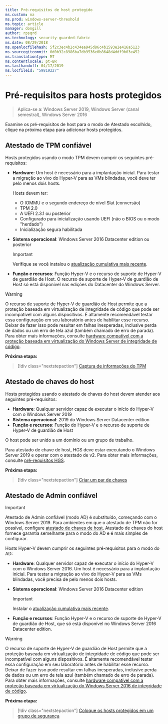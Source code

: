 ```yaml
---
title: Pré-requisitos de host protegido
ms.custom: na
ms.prod: windows-server-threshold
ms.topic: article
manager: dongill
author: rpsqrd
ms.technology: security-guarded-fabric
ms.date: 08/29/2018
ms.openlocfilehash: 5f2c3ec4b2c434ea945d86c4b1593e2e416a5123
ms.sourcegitcommit: 0d0b32c8986ba7db9536e0b8648d4ddf9b03e452
ms.translationtype: MT
ms.contentlocale: pt-BR
ms.lasthandoff: 04/17/2019
ms.locfileid: "59819227"
---
```

# <a name="prerequisites-for-guarded-hosts"></a>Pré-requisitos para hosts protegidos

>Aplica-se a: Windows Server 2019, Windows Server (canal semestral), Windows Server 2016

Examine os pré-requisitos de host para o modo de Atestado escolhido, clique na próxima etapa para adicionar hosts protegidos.

## <a name="tpm-trusted-attestation"></a>Atestado de TPM confiável

Hosts protegidos usando o modo TPM devem cumprir os seguintes pré-requisitos:

-   **Hardware**: Um host é necessário para a implantação inicial. Para testar a migração ao vivo do Hyper-V para as VMs blindadas, você deve ter pelo menos dois hosts.

    Hosts devem ter:
    
    - O IOMMU e o segundo endereço de nível Slat (conversão)
    - TPM 2.0
    - A UEFI 2.3.1 ou posterior
    - Configurado para inicialização usando UEFI (não o BIOS ou o modo "herdado")
    - Inicialização segura habilitada
        
-   **Sistema operacional**: Windows Server 2016 Datacenter edition ou posterior

    > [!IMPORTANT]
    > Verifique se você instalou o [atualização cumulativa mais recente](https://support.microsoft.com/help/4000825/windows-10-and-windows-server-2016-update-history).  

-   **Função e recursos**: Função Hyper-V e o recurso de suporte de Hyper-V de guardião de Host. O recurso de suporte de Hyper-V de guardião de Host só está disponível nas edições do Datacenter do Windows Server. 

> [!WARNING]
> O recurso de suporte de Hyper-V de guardião de Host permite que a proteção baseada em virtualização de integridade de código que pode ser incompatível com alguns dispositivos. É altamente recomendável testar essa configuração em seu laboratório antes de habilitar esse recurso. Deixar de fazer isso pode resultar em falhas inesperadas, inclusive perda de dados ou um erro de tela azul (também chamado de erro de parada). Para obter mais informações, consulte [hardware compatível com a proteção baseada em virtualização do Windows Server de integridade de código](guarded-fabric-compatible-hardware-with-virtualization-based-protection-of-code-integrity.md).

**Próxima etapa:** 
>[!div class="nextstepaction"]
[Captura de informações do TPM](guarded-fabric-tpm-trusted-attestation-capturing-hardware.md)

## <a name="host-key-attestation"></a>Atestado de chaves do host

Hosts protegidos usando o atestado de chaves do host devem atender aos seguintes pré-requisitos:

- **Hardware**: Qualquer servidor capaz de executar o início do Hyper-V com o Windows Server 2019
- **Sistema operacional**: 2019 do Windows Server Datacenter edition
- **Função e recursos**: Função do Hyper-V e o recurso de suporte de Hyper-V de guardião de Host 

O host pode ser unido a um domínio ou um grupo de trabalho. 

Para atestado de chave de host, HGS deve estar executando o Windows Server 2019 e operar com o atestado de v2. Para obter mais informações, consulte [pré-requisitos HGS](guarded-fabric-prepare-for-hgs.md#prerequisites). 

**Próxima etapa:** 
>[!div class="nextstepaction"]
[Criar um par de chaves](guarded-fabric-create-host-key.md)

## <a name="admin-trusted-attestation"></a>Atestado de Admin confiável

>[!IMPORTANT]
>Atestado de Admin confiável (modo AD) é substituído, começando com o Windows Server 2019. Para ambientes em que o atestado de TPM não for possível, configure [atestado de chaves de host](#host-key-attestation). Atestado de chaves do host fornece garantia semelhante para o modo do AD e é mais simples de configurar. 

Hosts Hyper-V devem cumprir os seguintes pré-requisitos para o modo do AD:

-   **Hardware**: Qualquer servidor capaz de executar o início do Hyper-V com o Windows Server 2016. Um host é necessário para a implantação inicial. Para testar a migração ao vivo do Hyper-V para as VMs blindadas, você precisa de pelo menos dois hosts.

-   **Sistema operacional**: Windows Server 2016 Datacenter edition

    > [!IMPORTANT]
    > Instalar o [atualização cumulativa mais recente](https://support.microsoft.com/help/4000825/windows-10-and-windows-server-2016-update-history).

-   **Função e recursos**: Função Hyper-V e o recurso de suporte de Hyper-V de guardião de Host, que só está disponível no Windows Server 2016 Datacenter edition. 

> [!WARNING]
> O recurso de suporte de Hyper-V de guardião de Host permite que a proteção baseada em virtualização de integridade de código que pode ser incompatível com alguns dispositivos. É altamente recomendável testar essa configuração em seu laboratório antes de habilitar esse recurso. Deixar de fazer isso pode resultar em falhas inesperadas, inclusive perda de dados ou um erro de tela azul (também chamado de erro de parada). Para obter mais informações, consulte [hardware compatível com a proteção baseada em virtualização do Windows Server 2016 de integridade de código](guarded-fabric-compatible-hardware-with-virtualization-based-protection-of-code-integrity.md).

**Próxima etapa:** 
>[!div class="nextstepaction"]
[Coloque os hosts protegidos em um grupo de segurança](guarded-fabric-admin-trusted-attestation-creating-a-security-group.md)